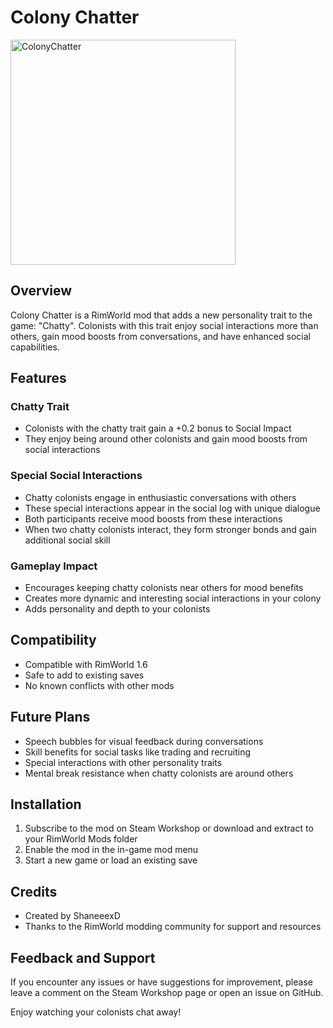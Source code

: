 # Colony Chatter

<img width="360" height="360" alt="ColonyChatter" src="https://github.com/user-attachments/assets/171db6e2-3199-4785-b747-8cafc716cd61" />

## Overview
Colony Chatter is a RimWorld mod that adds a new personality trait to the game: "Chatty". Colonists with this trait enjoy social interactions more than others, gain mood boosts from conversations, and have enhanced social capabilities.

## Features

### Chatty Trait
- Colonists with the chatty trait gain a +0.2 bonus to Social Impact
- They enjoy being around other colonists and gain mood boosts from social interactions

### Special Social Interactions
- Chatty colonists engage in enthusiastic conversations with others
- These special interactions appear in the social log with unique dialogue
- Both participants receive mood boosts from these interactions
- When two chatty colonists interact, they form stronger bonds and gain additional social skill

### Gameplay Impact
- Encourages keeping chatty colonists near others for mood benefits
- Creates more dynamic and interesting social interactions in your colony
- Adds personality and depth to your colonists

## Compatibility
- Compatible with RimWorld 1.6
- Safe to add to existing saves
- No known conflicts with other mods

## Future Plans
- Speech bubbles for visual feedback during conversations
- Skill benefits for social tasks like trading and recruiting
- Special interactions with other personality traits
- Mental break resistance when chatty colonists are around others

## Installation
1. Subscribe to the mod on Steam Workshop or download and extract to your RimWorld Mods folder
2. Enable the mod in the in-game mod menu
3. Start a new game or load an existing save

## Credits
- Created by ShaneeexD
- Thanks to the RimWorld modding community for support and resources

## Feedback and Support
If you encounter any issues or have suggestions for improvement, please leave a comment on the Steam Workshop page or open an issue on GitHub.

Enjoy watching your colonists chat away!
